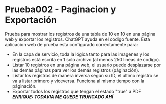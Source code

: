 # Prueba002 - Paginacion y Exportación

Prueba para mostrar los registros de una tabla de 10 en 10 en una página web y exportar los registros. ChatGPT ayuda en el codigo fuente. Esta aplicacion web de prueba esta configurado correctamente para:

- En la capa de servicio, toda la lógica tanto para las imagenes y los registros está escrita en 1 solo archivo (al menos 250 lineas de código).
- Listar 10 registros en una página web, el usuario puede desplazarse por las demás páginas para ver los demás registros (páginación).
- Listar los registros de manera inversa según su ID, el ultimo registro se va a listar primero y viceversa. Funciona al mismo tiempo con la páginación.
- Exportar todos los registros que tengan el estado "true" a PDF ***ENRIQUE: TODAVIA ME QUEDE TRUNCADO AHÍ***

